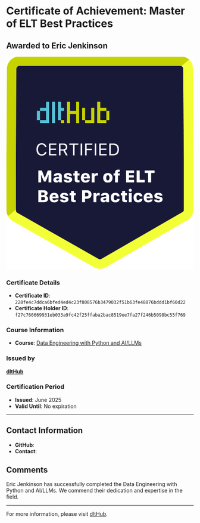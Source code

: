 
# Certificate of Achievement: Master of ELT Best Practices

## Awarded to **Eric Jenkinson**

![Course Image](../badges/dlt_master_elt_best_practices_badge.png)

### Certificate Details
- **Certificate ID**: `228fe4c7ddca6bfed4ed4c23f808576b3479032f51b63fe48876bddd1bf60d22`
- **Certificate Holder ID**: `f27c766669931eb033a9fc42f25ffaba2bac8519ee7fa27f246b5098bc55f769`

### Course Information
- **Course**: [Data Engineering with Python and AI/LLMs](https://www.youtube.com/watch?v=T23Bs75F7ZQ)

### Issued by
[**dltHub**](https://dlthub.com/) 

### Certification Period
- **Issued**: June 2025
- **Valid Until**: No expiration

---

## Contact Information
- **GitHub**: 
- **Contact**: 

## Comments
Eric Jenkinson has successfully completed the Data Engineering with Python and AI/LLMs. We commend their dedication and expertise in the field.

---

For more information, please visit [dltHub](https://dlthub.com/).
    